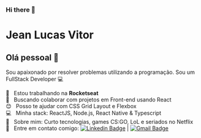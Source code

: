 ### Hi there 👋

<!--
**jlvitor/jlvitor** is a ✨ _special_ ✨ repository because its `README.md` (this file) appears on your GitHub profile.

Here are some ideas to get you started:

- 🔭 I’m currently working on ...
- 🌱 I’m currently learning ...
- 👯 I’m looking to collaborate on ...
- 🤔 I’m looking for help with ...
- 💬 Ask me about ...
- 📫 How to reach me: ...
- 😄 Pronouns: ...
- ⚡ Fun fact: ...
-->


# Jean Lucas Vitor

## Olá pessoal 👋
Sou apaixonado por resolver problemas utilizando a programação.
Sou um FullStack Developer :computer:

 :rocket:  &nbsp; Estou trabalhando na **Rocketseat**
 <br/> :purple_heart: &nbsp; Buscando colaborar com projetos em Front-end usando React
 <br/> :blush: &nbsp; Posso te ajudar com CSS Grid Layout e Flexbox
 <br/> :computer: &nbsp; Minha stack: ReactJS, Node.js, React Native & Typescript
 <br/> 💬  &nbsp; Sobre mim: Curto tecnologias, games CS:GO, LoL e seriados no Netflix
 <br/> :email: &nbsp; Entre em contato comigo: [![Linkedin Badge](https://img.shields.io/badge/-JeanLucasVitor-blue?style=flat-square&logo=Linkedin&logoColor=white&link=https://www.linkedin.com/in/jean-lucas-vitor-9b70a9b1/)](https://www.linkedin.com/in/jean-lucas-vitor-9b70a9b1/)
 |
[![Gmail Badge](https://img.shields.io/badge/-jeanlucasvitor@gmail.com-c14438?style=flat-square&logo=Gmail&logoColor=white&link=mailto:jeanlucasvitor@gmail.com)](mailto:jeanlucasvitor@gmail.com)
